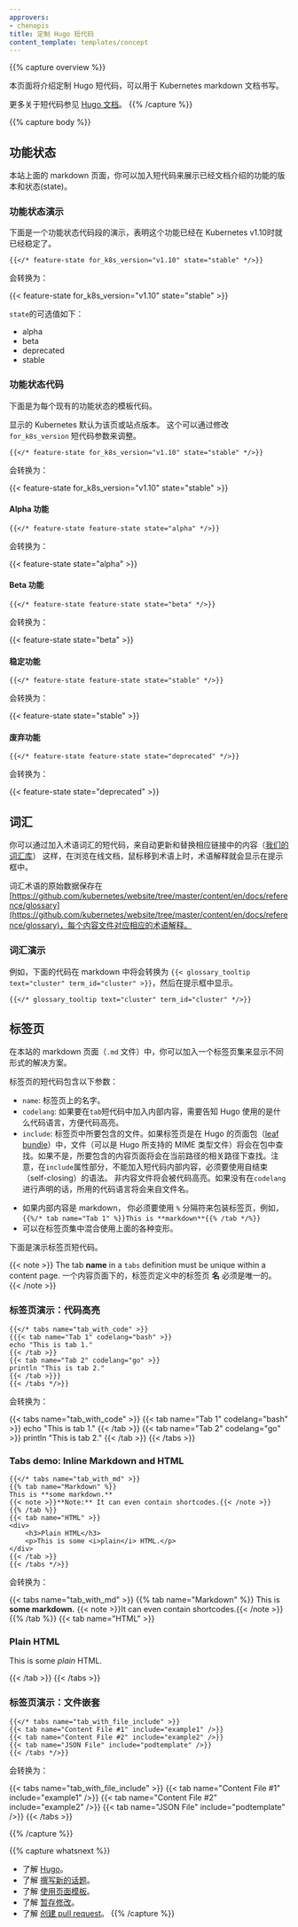 ```yaml
---
approvers:
- chenopis
title: 定制 Hugo 短代码
content_template: templates/concept
---
```


<!-- ---
approvers:
- chenopis
title: Custom Hugo Shortcodes
content_template: templates/concept
--- -->

{{% capture overview %}}
<!-- This page explains the custom Hugo shortcodes that can be used in Kubernetes markdown documentation. -->
本页面将介绍定制 Hugo 短代码，可以用于 Kubernetes markdown 文档书写。

<!-- Read more about shortcodes in the [Hugo documentation](https://gohugo.io/content-management/shortcodes). -->
更多关于短代码参见 [Hugo 文档](https://gohugo.io/content-management/shortcodes)。
{{% /capture %}}

{{% capture body %}}
<!-- ## Feature state -->
## 功能状态

<!-- In a markdown page (.md file) on this site, you can add a shortcode to display version and state of the documented feature. -->
本站上面的 markdown 页面，你可以加入短代码来展示已经文档介绍的功能的版本和状态(state)。

<!-- ### Feature state demo -->
### 功能状态演示

<!-- Below is a demo of the feature state snippet, which displays the feature as stable in Kubernetes version 1.10. -->
下面是一个功能状态代码段的演示，表明这个功能已经在 Kubernetes v1.10时就已经稳定了。

```
{{</* feature-state for_k8s_version="v1.10" state="stable" */>}}
```

<!-- Will render to: -->
会转换为：

{{< feature-state for_k8s_version="v1.10" state="stable" >}}

<!-- The valid values for `state` are: -->
`state`的可选值如下：

* alpha
* beta
* deprecated
* stable

<!-- ### Feature state code -->
### 功能状态代码

<!-- Below is the template code for each available feature state. -->
下面是为每个现有的功能状态的模板代码。

<!-- The displayed Kubernetes version defaults to that of the page or the site. This can be changed by passing the <code>for_k8s_version</code> shortcode parameter. -->

显示的 Kubernetes 默认为该页或站点版本。
这个可以通过修改 <code>for_k8s_version</code> 短代码参数来调整。

```
{{</* feature-state for_k8s_version="v1.10" state="stable" */>}}
```

<!-- Renders to: -->
会转换为：

{{< feature-state for_k8s_version="v1.10" state="stable" >}}

<!-- #### Alpha feature -->
#### Alpha 功能

```
{{</* feature-state feature-state state="alpha" */>}}
```

<!-- Renders to: -->
会转换为：

{{< feature-state state="alpha" >}}


<!-- #### Beta feature -->
#### Beta 功能

```
{{</* feature-state feature-state state="beta" */>}}
```

<!-- Renders to: -->
会转换为：

{{< feature-state state="beta" >}}

<!-- #### Stable feature -->
#### 稳定功能

```
{{</* feature-state feature-state state="stable" */>}}
```

<!-- Renders to: -->
会转换为：

{{< feature-state state="stable" >}}

<!-- #### Deprecated feature -->
#### 废弃功能

```
{{</* feature-state feature-state state="deprecated" */>}}
```

<!-- Renders to: -->
会转换为：

{{< feature-state state="deprecated" >}}

<!-- ## Glossary -->
## 词汇

<!-- You can reference glossary terms with an inclusion that will automatically update and replace content with the relevant links from [our glossary](/docs/reference/glossary/). When the term is moused-over by someone
using the online documentation, the glossary entry will display a tooltip. -->

你可以通过加入术语词汇的短代码，来自动更新和替换相应链接中的内容（[我们的词汇库](/docs/reference/glossary/)）
这样，在浏览在线文档，鼠标移到术语上时，术语解释就会显示在提示框中。

<!-- The raw data for glossary terms is stored at [https://github.com/kubernetes/website/tree/master/content/en/docs/reference/glossary](https://github.com/kubernetes/website/tree/master/content/en/docs/reference/glossary), with a content file for each glossary term. -->

词汇术语的原始数据保存在 [https://github.com/kubernetes/website/tree/master/content/en/docs/reference/glossary](https://github.com/kubernetes/website/tree/master/content/en/docs/reference/glossary)，每个内容文件对应相应的术语解释。

<!-- ### Glossary Demo -->
### 词汇演示

<!-- For example, the following include within the markdown will render to {{< glossary_tooltip text="cluster" term_id="cluster" >}} with a tooltip: -->

例如，下面的代码在 markdown 中将会转换为 `{{< glossary_tooltip text="cluster" term_id="cluster" >}}`，然后在提示框中显示。

````liquid
{{</* glossary_tooltip text="cluster" term_id="cluster" */>}}
````

<!-- ## Tabs -->
## 标签页

<!-- In a markdown page (`.md` file) on this site, you can add a tab set to display multiple flavors of a given solution. -->
在本站的 markdown 页面（`.md` 文件）中，你可以加入一个标签页集来显示不同形式的解决方案。

<!-- The `tabs` shortcode takes these parameters: -->
标签页的短代码包含以下参数：

<!-- * `name`: The name as shown on the tab.
* `codelang`: If you provide inner content to the `tab` shortcode, you can tell Hugo what code language to use for highlighting.
* `include`: The file to include in the tab. If the tab lives in a Hugo [leaf bundle](https://gohugo.io/content-management/page-bundles/#leaf-bundles), the file -- which can be any MIME type supported by Hugo -- will be looked up in the bundle itself. If not, the content page to include will be looked up relative to the current. Note that with the `include` you will not have any shortcode inner content and must use the self-closing syntax, e.g. {{</* tab name="Content File #1" include="example1" /*/>}}. Non-content files will be code-highlighted. The language to use will be taken from the filename if not provided in `codelang`. -->

* `name`: 标签页上的名字。
* `codelang`: 如果要在`tab`短代码中加入内部内容，需要告知 Hugo 使用的是什么代码语言，方便代码高亮。
* `include`: 标签页中所要包含的文件。如果标签页是在 Hugo 的页面包（[leaf bundle](https://gohugo.io/content-management/page-bundles/#leaf-bundles)）中，文件（可以是 Hugo 所支持的 MIME 类型文件）将会在包中查找。如果不是，所要包含的内容页面将会在当前路径的相关路径下查找。注意，在`include`属性部分，不能加入短代码内部内容，必须要使用自结束（self-closing）的语法。
非内容文件将会被代码高亮。如果没有在`codelang`进行声明的话，所用的代码语言将会来自文件名。

<!-- * If your inner content is markdown, you must use `%`-delimiter to surorund the tab, e.g. `{{%/* tab name="Tab 1" %}}This is **markdown**{{% /tab */%}}`
* You can combine the variations mentioned above inside a tab set. -->

* 如果内部内容是 markdown， 你必须要使用 `%` 分隔符来包装标签页，例如，`{{%/* tab name="Tab 1" %}}This is **markdown**{{% /tab */%}}`
* 可以在标签页集中混合使用上面的各种变形。

<!-- Below is a demo of the tabs shortcode. -->
下面是演示标签页短代码。

{{< note >}}
The tab **name** in a `tabs` definition must be unique within a content page.
一个内容页面下的，标签页定义中的标签页 **名** 必须是唯一的。
{{< /note >}}

<!-- ### Tabs demo: Code highlighting -->
### 标签页演示：代码高亮

```go-text-template
{{</* tabs name="tab_with_code" >}}
{{{< tab name="Tab 1" codelang="bash" >}}
echo "This is tab 1."
{{< /tab >}}
{{< tab name="Tab 2" codelang="go" >}}
println "This is tab 2."
{{< /tab >}}}
{{< /tabs */>}}
```

<!-- Will be rendered as: -->
会转换为：

{{< tabs name="tab_with_code" >}}
{{< tab name="Tab 1" codelang="bash" >}}
echo "This is tab 1."
{{< /tab >}}
{{< tab name="Tab 2" codelang="go" >}}
println "This is tab 2."
{{< /tab >}}
{{< /tabs >}}

### Tabs demo: Inline Markdown and HTML

```go-html-template
{{</* tabs name="tab_with_md" >}}
{{% tab name="Markdown" %}}
This is **some markdown.**
{{< note >}}**Note:** It can even contain shortcodes.{{< /note >}}
{{% /tab %}}
{{< tab name="HTML" >}}
<div>
	<h3>Plain HTML</h3>
	<p>This is some <i>plain</i> HTML.</p>
</div>
{{< /tab >}}
{{< /tabs */>}}
```

<!-- Will be rendered as: -->
会转换为：

{{< tabs name="tab_with_md" >}}
{{% tab name="Markdown" %}}
This is **some markdown.**
{{< note >}}It can even contain shortcodes.{{< /note >}}
{{% /tab %}}
{{< tab name="HTML" >}}
<div>
	<h3>Plain HTML</h3>
	<p>This is some <i>plain</i> HTML.</p>
</div>
{{< /tab >}}
{{< /tabs >}}

<!-- ### Tabs demo: File include -->
### 标签页演示：文件嵌套

```go-text-template
{{</* tabs name="tab_with_file_include" >}}
{{< tab name="Content File #1" include="example1" />}}
{{< tab name="Content File #2" include="example2" />}}
{{< tab name="JSON File" include="podtemplate" />}}
{{< /tabs */>}}
```

<!-- Will be rendered as: -->
会转换为：

{{< tabs name="tab_with_file_include" >}}
{{< tab name="Content File #1" include="example1" />}}
{{< tab name="Content File #2" include="example2" />}}
{{< tab name="JSON File" include="podtemplate" />}}
{{< /tabs >}}


{{% /capture %}}

{{% capture whatsnext %}}
<!-- * Learn about [Hugo](https://gohugo.io/).
* Learn about [writing a new topic](/docs/home/contribute/write-new-topic/).
* Learn about [using page templates](/docs/home/contribute/page-templates/).
* Learn about [staging your changes](/docs/home/contribute/stage-documentation-changes/)
* Learn about [creating a pull request](/docs/home/contribute/create-pull-request/). -->

* 了解 [Hugo](https://gohugo.io/)。
* 了解 [撰写新的话题](/docs/home/contribute/write-new-topic/)。
* 了解 [使用页面模板](/docs/home/contribute/page-templates/)。
* 了解 [暂存修改](/docs/home/contribute/stage-documentation-changes/)。
* 了解 [创建 pull request](/docs/home/contribute/create-pull-request/)。
{{% /capture %}}
